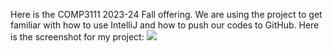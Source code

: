 Here is the COMP3111 2023-24 Fall offering. 
We are using the project to get familiar with how to use IntelliJ and how to push our codes to GitHub.
Here is the screenshot for my project:
<img src="/Users/liumuyuan/Desktop/Screenshot.png"/>